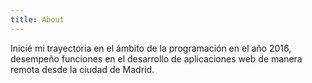 ```yaml
---
title: About
---
```



Inicié mi trayectoria en el ámbito de la programación en el año 2016, desempeño funciones en el desarrollo de aplicaciones web de manera remota desde la ciudad de Madrid.

